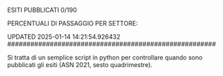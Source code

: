ESITI PUBBLICATI 0/190 

PERCENTUALI DI PASSAGGIO PER SETTORE:

UPDATED 2025-01-14 14:21:54.926432
###################################################### 

Si tratta di un semplice script in python per controllare quando sono pubblicati gli esiti (ASN 2021, sesto quadrimestre).

